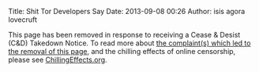 Title: Shit Tor Developers Say
Date: 2013-09-08 00:26
Author: isis agora lovecruft

This page has been removed in response to receiving a Cease & Desist (C&D)
Takedown Notice. To read more about
[the complaint(s) which led to the removal of this page](https://www.chillingeffects.org/protest/notice.cgi?NoticeID=1800213),
and the chilling effects of online censorship, please see
[ChillingEffects.org](https://chillingeffects.org).

